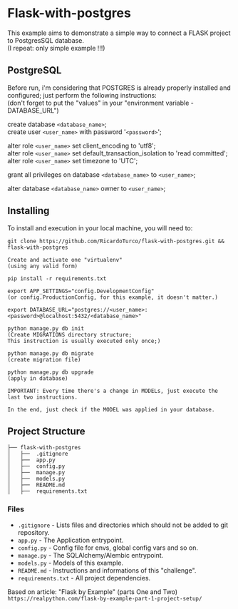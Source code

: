 # Flask-with-postgres
This example aims to demonstrate a simple way to connect a FLASK project to PostgresSQL database.  
(I repeat: only simple example !!!)

## PostgreSQL

Before run, i'm considering that POSTGRES is already properly installed and configured; just perform the following instructions:  
(don't forget to put the "values" in your "environment variable - DATABASE_URL")

create database ```<database_name>```;  
create user ```<user_name>``` with password '```<password>```';

alter role ```<user_name>``` set client_encoding to 'utf8';  
alter role ```<user_name>``` set default_transaction_isolation to 'read committed';  
alter role ```<user_name>``` set timezone to 'UTC';

grant all privileges on database ```<database_name>``` to ```<user_name>```;

alter database ```<database_name>``` owner to ```<user_name>```;

## Installing

To install and execution in your local machine, you will need to:

```
git clone https://github.com/RicardoTurco/flask-with-postgres.git && flask-with-postgres

Create and activate one "virtualenv"
(using any valid form) 

pip install -r requirements.txt

export APP_SETTINGS="config.DevelopmentConfig"
(or config.ProductionConfig, for this example, it doesn't matter.)

export DATABASE_URL="postgres://<user_name>:<password>@localhost:5432/<database_name>"

python manage.py db init
(Create MIGRATIONS directory structure;
This instruction is usually executed only once;)

python manage.py db migrate
(create migration file)

python manage.py db upgrade
(apply in database)

IMPORTANT: Every time there's a change in MODELs, just execute the last two instructions.

In the end, just check if the MODEL was applied in your database.
```

## Project Structure

```
├── flask-with-postgres
│   ├──  .gitignore
│   ├──  app.py
│   ├──  config.py
│   ├──  manage.py
│   ├──  models.py
│   ├──  README.md
│   ├──  requirements.txt
```

### Files

* `.gitignore` - Lists files and directories which should not be added to git repository.
* `app.py` - The Application entrypoint.
* `config.py` - Config file for envs, global config vars and so on.
* `manage.py` - The SQLAlchemy/Alembic entrypoint.
* `models.py` - Models of this example.
* `README.md` - Instructions and informations of this "challenge".
* `requirements.txt` - All project dependencies.


Based on article: "Flask by Example" (parts One and Two)  
```https://realpython.com/flask-by-example-part-1-project-setup/```

